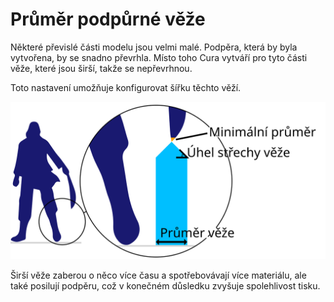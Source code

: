Průměr podpůrné věže
====
Některé převislé části modelu jsou velmi malé. Podpěra, která by byla vytvořena, by se snadno převrhla. Místo toho Cura vytváří pro tyto části věže, které jsou širší, takže se nepřevrhnou.

Toto nastavení umožňuje konfigurovat šířku těchto věží.

![Šířka podpůrné věže](../images/support_use_towers_cs.svg)

Širší věže zaberou o něco více času a spotřebovávají více materiálu, ale také posilují podpěru, což v konečném důsledku zvyšuje spolehlivost tisku.
